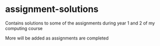 # assignment-solutions
Contains solutions to some of the assignments during year 1 and 2 of my computing course

More will be added as assignments are completed
